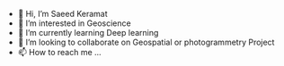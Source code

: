 - 👋 Hi, I’m Saeed Keramat
- 👀 I’m interested in Geoscience 
- 🌱 I’m currently learning Deep learning
- 💞️ I’m looking to collaborate on Geospatial or photogrammetry Project
- 📫 How to reach me ...

<!---
skeramat/skeramat is a ✨ special ✨ repository because its `README.md` (this file) appears on your GitHub profile.
You can click the Preview link to take a look at your changes.
--->
